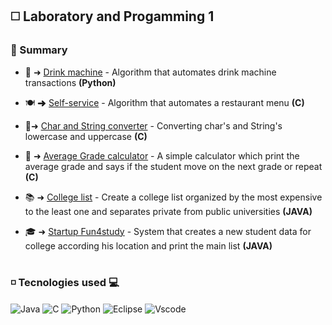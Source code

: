 ## ◻️  Laboratory and Progamming 1
### 📌 Summary 
 
 * 🏧 ➜ [Drink machine]() - Algorithm that automates drink machine transactions **(Python)** 

 * 🍽 ➜ [Self-service]() - Algorithm that automates a restaurant menu **(C)** 

 * 📝➜ [Char and String converter]() - Converting char's and String's lowercase and uppercase **(C)** 

 * 💯 ➜ [Average Grade calculator]() - A simple calculator which print the average grade and says if the student move on the next grade or repeat **(C)** 

 * 📚 ➜ [College list]() - Create a college list organized by the most expensive to the least one and separates private from public universities **(JAVA)**

 * 🎓 ➜ [Startup Fun4study]() - System that creates a new student data for college according his location and print the main list **(JAVA)**

 #

 ### ◽️ Tecnologies used 💻
 <div style="display: inline_block">
    <img align="center" alt="Java" src="https://img.shields.io/badge/Java-ED8B00?style=for-the-badge&logo=openjdk&logoColor=white">
    <img align="center" alt="C" src="https://img.shields.io/badge/C-00599C?style=for-the-badge&logo=c&logoColor=white">
    <img align="center" alt="Python" src="https://img.shields.io/badge/Python-14354C?style=for-the-badge&logo=python&logoColor=white">
    <img align="center" alt="Eclipse" src="https://img.shields.io/badge/Eclipse-2C2255?style=for-the-badge&logo=eclipse&logoColor=white">
    <img align="center" alt="Vscode" src="https://img.shields.io/badge/Visual_Studio_Code-0078D4?style=for-the-badge&logo=visual%20studio%20code&logoColor=white">
</div>

